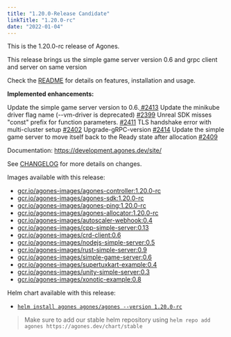 ```yaml
---
title: "1.20.0-Release Candidate"
linkTitle: "1.20.0-rc"
date: "2022-01-04"
---
```

This is the 1.20.0-rc release of Agones.

This release brings us the simple game server version 0.6 and grpc client and server on same version

Check the <a href="https://github.com/googleforgames/agones/tree/release-1.20.0-rc" data-proofer-ignore>README</a> for details on features, installation and usage.

**Implemented enhancements:**

Update the simple game server version to 0.6.[ #2413](https://github.com/googleforgames/agones/pull/2413)
Update the minikube driver flag name (--vm-driver is deprecated) [#2399]([url](https://github.com/googleforgames/agones/pull/2399))
Unreal SDK misses "const" prefix for function parameters. [#2411](https://github.com/googleforgames/agones/issues/2411)
TLS handshake error with multi-cluster setup [#2402](https://github.com/googleforgames/agones/issues/2402)
Upgrade-gRPC-version [ #2414](https://github.com/googleforgames/agones/pull/2414)
Update the simple game server to move itself back to the Ready state after allocation [#2409](https://github.com/googleforgames/agones/pull/2409)

Documentation: https://development.agones.dev/site/


See <a href="https://github.com/googleforgames/agones/blob/release-1.20.0-rc/CHANGELOG.md" data-proofer-ignore>CHANGELOG</a> for more details on changes.

Images available with this release:

- [gcr.io/agones-images/agones-controller:1.20.0-rc](https://gcr.io/agones-images/agones-controller:1.20.0-rc)
- [gcr.io/agones-images/agones-sdk:1.20.0-rc](https://gcr.io/agones-images/agones-sdk:1.20.0-rc)
- [gcr.io/agones-images/agones-ping:1.20.0-rc](https://gcr.io/agones-images/agones-ping:1.20.0-rc)
- [gcr.io/agones-images/agones-allocator:1.20.0-rc](https://gcr.io/agones-images/agones-allocator:1.20.0-rc)
- [gcr.io/agones-images/autoscaler-webhook:0.4](https://gcr.io/agones-images/autoscaler-webhook:0.4)
- [gcr.io/agones-images/cpp-simple-server:0.13](https://gcr.io/agones-images/cpp-simple-server:0.13)
- [gcr.io/agones-images/crd-client:0.6](https://gcr.io/agones-images/crd-client:0.6)
- [gcr.io/agones-images/nodejs-simple-server:0.5](https://gcr.io/agones-images/nodejs-simple-server:0.5)
- [gcr.io/agones-images/rust-simple-server:0.9](https://gcr.io/agones-images/rust-simple-server:0.9)
- [gcr.io/agones-images/simple-game-server:0.6](https://gcr.io/agones-images/simple-game-server:0.6)
- [gcr.io/agones-images/supertuxkart-example:0.4](https://gcr.io/agones-images/supertuxkart-example:0.4)
- [gcr.io/agones-images/unity-simple-server:0.3](https://gcr.io/agones-images/unity-simple-server:0.3)
- [gcr.io/agones-images/xonotic-example:0.8](https://gcr.io/agones-images/xonotic-example:0.8)

Helm chart available with this release:

- <a href="https://agones.dev/chart/stable/agones-1.20.0-rc.tgz" data-proofer-ignore>
  <code>helm install agones agones/agones --version 1.20.0-rc</code></a>

> Make sure to add our stable helm repository using `helm repo add agones https://agones.dev/chart/stable`